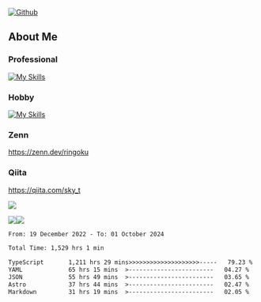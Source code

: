 [![Github](https://img.shields.io/github/followers/skyt-a?label=Follow&style=social)](https://github.com/skyt-a)

## About Me
### Professional
[![My Skills](https://skillicons.dev/icons?i=react,ts,js,nodejs,java,graphql,firebase,githubactions&theme=light)](https://skillicons.dev)
### Hobby
[![My Skills](https://skillicons.dev/icons?i=unity,rust,py&theme=light)](https://skillicons.dev)

### Zenn
https://zenn.dev/ringoku
### Qiita
https://qiita.com/sky_t


![](https://github-profile-summary-cards.vercel.app/api/cards/profile-details?username=skyt-a&theme=default)

![](https://github-profile-summary-cards.vercel.app/api/cards/repos-per-language?username=skyt-a&theme=default)![](https://github-profile-summary-cards.vercel.app/api/cards/stats?username=RinGoku&theme=default)

<!--START_SECTION:waka-->

```txt
From: 19 December 2022 - To: 01 October 2024

Total Time: 1,529 hrs 1 min

TypeScript       1,211 hrs 29 mins>>>>>>>>>>>>>>>>>>>>-----   79.23 %
YAML             65 hrs 15 mins  >------------------------   04.27 %
JSON             55 hrs 49 mins  >------------------------   03.65 %
Astro            37 hrs 44 mins  >------------------------   02.47 %
Markdown         31 hrs 19 mins  >------------------------   02.05 %
```

<!--END_SECTION:waka-->
